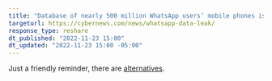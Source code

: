 ```yaml
---
title: "Database of nearly 500 million WhatsApp users’ mobile phones is up for sale"
targeturl: https://cybernews.com/news/whatsapp-data-leak/ 
response_type: reshare
dt_published: "2022-11-23 15:00"
dt_updated: "2022-11-23 15:00 -05:00"
---
```


Just a friendly reminder, there are [alternatives](/posts/alternatives-to-whatsapp).